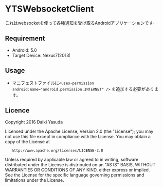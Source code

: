 YTSWebsocketClient
====

これはwebsocketを使って各種通知を受け取るAndroidアプリケーションです。

## Requirement

- Android: 5.0  
- Target Device: Nexus7(2013)  

## Usage

- マニフェストファイルに`<uses-permission android:name="android.permission.INTERNET" />`
を追加する必要があります。

## Licence

   Copyright 2016 Daiki Yasuda

   Licensed under the Apache License, Version 2.0 (the "License");
   you may not use this file except in compliance with the License.
   You may obtain a copy of the License at

       http://www.apache.org/licenses/LICENSE-2.0

   Unless required by applicable law or agreed to in writing, software
   distributed under the License is distributed on an "AS IS" BASIS,
   WITHOUT WARRANTIES OR CONDITIONS OF ANY KIND, either express or implied.
   See the License for the specific language governing permissions and
   limitations under the License.